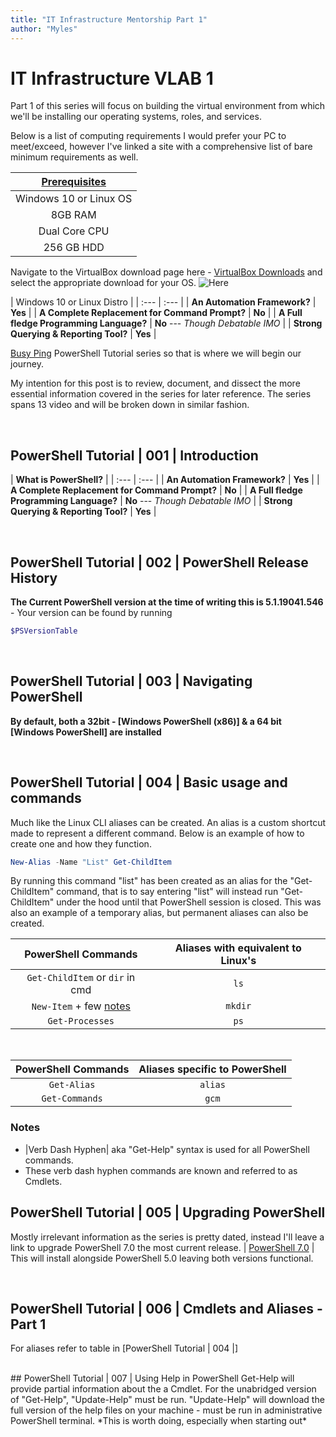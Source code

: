 ```yaml
---
title: "IT Infrastructure Mentorship Part 1"
author: "Myles"
---
```


# IT Infrastructure VLAB 1 

Part 1 of this series will focus on building the virtual environment from which we'll be installing our operating systems, roles, and services.

Below is a list of computing requirements I would prefer your PC to meet/exceed, however I've linked a site with a comprehensive list of bare minimum requirements as well.

| [**Prerequisites**](https://www.techrepublic.com/article/virtualbox-everything-the-pros-need-to-know/#:~:text=Minimum%20system%20requirements%20are%3A,start%20at%2010%20GB%20each.) |
| :---:    |
| Windows 10 or Linux OS |
| 8GB RAM |
| Dual Core CPU |
| 256 GB HDD |

Navigate to the VirtualBox download page here - [VirtualBox Downloads](https://www.virtualbox.org/wiki/Downloads) and select the appropriate download for your OS.
![Here](C:\Users\Myles\Desktop\jekyll_real\midnight\assets\images\class_p1\Vboxdownload.JPG)







| Windows 10 or Linux Distro |
| :---        |    :---   |
| **An Automation Framework?**   | **Yes** |
| **A Complete Replacement for Command Prompt?**   | **No**        |
| **A Full fledge Programming Language?**   | **No** --- *Though Debatable IMO*      |
| **Strong Querying & Reporting Tool?** | **Yes** |




[Busy Ping](https://www.youtube.com/playlist?list=PL4SEtvjUqihGdXEQbsKFHOXTswqdqCE2X) PowerShell Tutorial series so that is where we will begin our journey.

 My intention for this post is to review, document, and dissect the more essential information covered in the series for later reference. The series spans 13 video and will be broken down in similar fashion.

<br>

## PowerShell Tutorial | 001 | Introduction

| **What is PowerShell?** |
| :---        |    :---   |
| **An Automation Framework?**   | **Yes** |
| **A Complete Replacement for Command Prompt?**   | **No**        |
| **A Full fledge Programming Language?**   | **No** --- *Though Debatable IMO*      |
| **Strong Querying & Reporting Tool?** | **Yes** |


<br>

## PowerShell Tutorial | 002 | PowerShell Release History
**The Current PowerShell version at the time of writing this is 5.1.19041.546** - Your version can be found by running
```powershell
$PSVersionTable
```

<br>

## PowerShell Tutorial | 003 | Navigating PowerShell
**By default, both a 32bit - [Windows PowerShell (x86)] & a 64 bit [Windows PowerShell] are installed**

<br>

## PowerShell Tutorial | 004 | Basic usage and commands
Much like the Linux CLI aliases can be created. An alias is a custom shortcut made to represent a different command. Below is an example of how to create one and how they function.

```powershell
New-Alias -Name "List" Get-ChildItem
```
By running this command "list" has been created as an alias for the "Get-ChildItem" command, that is to say entering "list" will instead run "Get-ChildItem" under the hood until that PowerShell session is closed. This was also an example of a temporary alias, but permanent aliases can also be created.


| PowerShell Commands | Aliases with equivalent to Linux's |
| :----:        |    :----:   |
| ```Get-ChildItem``` or ```dir``` in cmd  | ```ls``` |
| ```New-Item``` + few [notes](https://stackoverflow.com/questions/50832054/mkdir-vs-new-item-is-it-the-same-cmdlets) | ```mkdir``` |
| ```Get-Processes``` | ```ps``` |

<br>

| PowerShell Commands | Aliases specific to PowerShell |
| :----:        |    :----:   |
| ```Get-Alias``` | ```alias``` |
| ```Get-Commands``` | ```gcm``` |

### Notes
- |Verb Dash Hyphen| aka "Get-Help" syntax is used for all PowerShell commands.
- These verb dash hyphen commands are known and referred to as Cmdlets.





## PowerShell Tutorial | 005 | Upgrading PowerShell
Mostly irrelevant information as the series is pretty dated, instead I'll leave a link to upgrade PowerShell 7.0 the most current release. | [PowerShell 7.0](https://docs.microsoft.com/en-us/powershell/scripting/install/migrating-from-windows-powershell-51-to-powershell-7?view=powershell-7) | This will install alongside PowerShell 5.0 leaving both versions functional.

<br>

## PowerShell Tutorial | 006 | Cmdlets and Aliases - Part 1
For aliases refer to table in [PowerShell Tutorial | 004 |]

<br>
## PowerShell Tutorial | 007 | Using Help in PowerShell
Get-Help will provide partial information about the a Cmdlet. For the unabridged version of "Get-Help", "Update-Help" must be run. "Update-Help" will download the full version of the help files on your machine - must be run in administrative PowerShell terminal. *This is worth doing, especially when starting out*
